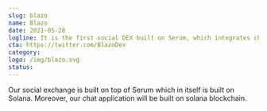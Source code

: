 ```yaml
---
slug: blazo
name: Blazo
date: 2021-05-28
logline: It is the first social DEX built on Serum, which integrates chat, news and feed from social media.
cta: https://twitter.com/BlazoDex
category: 
logo: /img/blazo.svg
status: 
---
```


Our social exchange is built on top of Serum which in itself is built on Solana. Moreover, our chat application will be built on solana blockchain.